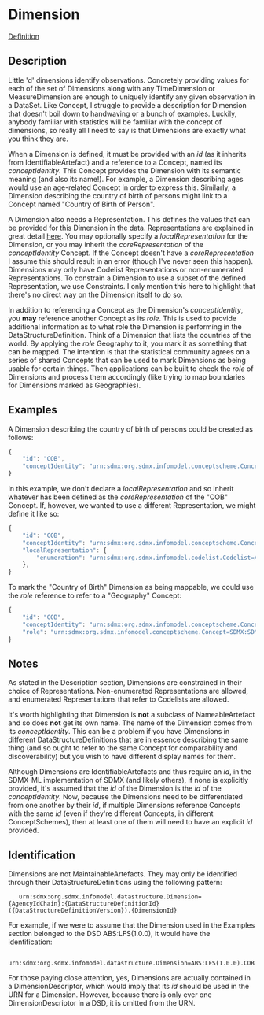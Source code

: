 # Dimension
[Definition](../../information_model/DataStructure/Dimension.md)

## Description

Little 'd' dimensions identify observations. Concretely providing values for each of the set of Dimensions along with any TimeDimension or MeasureDimension are enough to uniquely identify any given observation in a DataSet. Like Concept, I struggle to provide a description for Dimension that doesn't boil down to handwaving or a bunch of examples. Luckily, anybody familiar with statistics will be familiar with the concept of dimensions, so really all I need to say is that Dimensions are exactly what you think they are.

When a Dimension is defined, it must be provided with an *id* (as it inherits from IdentifiableArtefact) and a reference to a Concept, named its *conceptIdentity*. This Concept provides the Dimension with its semantic meaning (and also its name!). For example, a Dimension describing ages would use an age-related Concept in order to express this. Similarly, a Dimension describing the country of birth of persons might link to a Concept named "Country of Birth of Person".

A Dimension also needs a Representation. This defines the values that can be provided for this Dimension in the data. Representations are explained in great detail [here](../Base/Representation.md). You may optionally specify a *localRepresentation* for the Dimension, or you may inherit the *coreRepresentation* of the *conceptIdentity* Concept. If the Concept doesn't have a *coreRepresentation* I assume this should result in an error (though I've never seen this happen). Dimensions may only have Codelist Representations or non-enumerated Representations. To constrain a Dimension to use a subset of the defined Representation, we use Constraints. I only mention this here to highlight that there's no direct way on the Dimension itself to do so.

In addition to referencing a Concept as the Dimension's *conceptIdentity*, you **may** reference another Concept as its *role*. This is used to provide additional information as to what role the Dimension is performing in the DataStructureDefinition. Think of a Dimension that lists the countries of the world. By applying the *role* Geography to it, you mark it as something that can be mapped. The intention is that the statistical community agrees on a series of shared Concepts that can be used to mark Dimensions as being usable for certain things. Then applications can be built to check the *role* of Dimensions and process them accordingly (like trying to map boundaries for Dimensions marked as Geographies).

## Examples

A Dimension describing the country of birth of persons could be created as follows:
```javascript
{
    "id": "COB",
    "conceptIdentity": "urn:sdmx:org.sdmx.infomodel.conceptscheme.Concept=ABS:CS_COUNTRY_CONCEPTS(1.0.0).COB"
}
```
In this example, we don't declare a *localRepresentation* and so inherit whatever has been defined as the *coreRepresentation* of the "COB" Concept. If, however, we wanted to use a different Representation, we might define it like so:
```javascript
{
    "id": "COB",
    "conceptIdentity": "urn:sdmx:org.sdmx.infomodel.conceptscheme.Concept=ABS:CS_COUNTRY_CONCEPTS(1.0.0).COB"
    "localRepresentation": {
        "enumeration": "urn:sdmx:org.sdmx.infomodel.codelist.Codelist=ABS:CL_ALTERNATE_COUNTRY(1.0.0)"
    },
}
```
To mark the "Country of Birth" Dimension as being mappable, we could use the *role* reference to refer to a "Geography" Concept:
```javascript
{
    "id": "COB",
    "conceptIdentity": "urn:sdmx:org.sdmx.infomodel.conceptscheme.Concept=ABS:CS_COUNTRY_CONCEPTS(1.0.0).COB"
    "role": "urn:sdmx:org.sdmx.infomodel.conceptscheme.Concept=SDMX:SDMX_CONCEPT_ROLES(1.0).GEO"
}
```

## Notes

As stated in the Description section, Dimensions are constrained in their choice of Representations. Non-enumerated Representations are allowed, and enumerated Representations that refer to Codelists are allowed.

It's worth highlighting that Dimension is **not** a subclass of NameableArtefact and so does **not** get its own name. The name of the Dimension comes from its *conceptIdentity*. This can be a problem if you have Dimensions in different DataStructureDefinitions that are in essence describing the same thing (and so ought to refer to the same Concept for comparability and discoverability) but you wish to have different display names for them.

Although Dimensions are IdentifiableArtefacts and thus require an *id*, in the SDMX-ML implementation of SDMX (and likely others), if none is explicitly provided, it's assumed that the *id* of the Dimension is the *id* of the *conceptIdentity*. Now, because the Dimensions need to be differentiated from one another by their *id*, if multiple Dimensions reference Concepts with the same *id* (even if they're different Concepts, in different ConceptSchemes), then at least one of them will need to have an explicit *id* provided.

 ## Identification

 Dimensions are not MaintainableArtefacts. They may only be identified through their DataStructureDefinitions using the following pattern:
 ```
    urn:sdmx:org.sdmx.infomodel.datastructure.Dimension={AgencyIdChain}:{DataStructureDefinitionId}({DataStructureDefinitionVersion}).{DimensionId}
 ```

 For example, if we were to assume that the Dimension used in the Examples section belonged to the DSD ABS:LFS(1.0.0), it would have the identification:
 ```
    urn:sdmx:org.sdmx.infomodel.datastructure.Dimension=ABS:LFS(1.0.0).COB
 ```

 For those paying close attention, yes, Dimensions are actually contained in a DimensionDescriptor, which would imply that its *id* should be used in the URN for a Dimension. However, because there is only ever one DimensionDescriptor in a DSD, it is omitted from the URN.